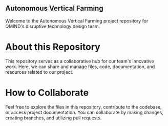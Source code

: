 ## Autonomous Vertical Farming

Welcome to the Autonomous Vertical Farming project repository for QMIND's disruptive technology design team.

# About this Repository

This repository serves as a collaborative hub for our team's innovative work. Here, we can share and manage files, code, documentation, and resources related to our project.

# How to Collaborate

Feel free to explore the files in this repository, contribute to the codebase, or access project documentation. You can collaborate by making changes, creating branches, and utilizing pull requests.

